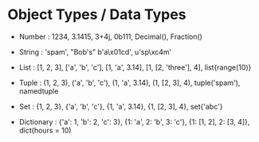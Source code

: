 # Object Types / Data Types

- Number : 1234, 3.1415, 3+4j, 0b111, Decimal(), Fraction()

- String : 'spam', "Bob's" b'a\x01cd', u'sp\xc4m' 

- List : [1, 2, 3], ['a', 'b', 'c'], [1, 'a', 3.14], [1, [2, 'three'], 4], list{range(10)}

- Tuple : (1, 2, 3), ('a', 'b', 'c'), (1, 'a', 3.14), (1, [2, 3], 4), tuple('spam'), namedtuple

- Set : {1, 2, 3}, {'a', 'b', 'c'}, {1, 'a', 3.14}, {1, [2, 3], 4}, set{'abc'}

- Dictionary : {'a': 1, 'b': 2, 'c': 3}, {1: 'a', 2: 'b', 3: 'c'}, {1: [1, 2], 2: [3, 4]}, dict(hours = 10)